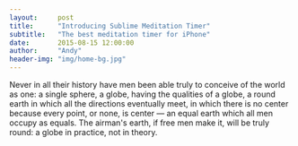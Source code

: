 ```yaml
---
layout:     post
title:      "Introducing Sublime Meditation Timer"
subtitle:   "The best meditation timer for iPhone"
date:       2015-08-15 12:00:00
author:     "Andy"
header-img: "img/home-bg.jpg"
---
```


<p>Never in all their history have men been able truly to conceive of the world as one: a single sphere, a globe, having the qualities of a globe, a round earth in which all the directions eventually meet, in which there is no center because every point, or none, is center — an equal earth which all men occupy as equals. The airman's earth, if free men make it, will be truly round: a globe in practice, not in theory.</p>